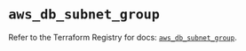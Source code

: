 # `aws_db_subnet_group`

Refer to the Terraform Registry for docs: [`aws_db_subnet_group`](https://registry.terraform.io/providers/hashicorp/aws/6.9.0/docs/resources/db_subnet_group).
